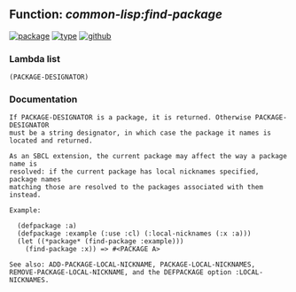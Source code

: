## Function: ***common-lisp:find-package***
[![package](https://img.shields.io/badge/Package-COMMON--LISP-5f9ea0.svg?style=social&colorA=999999)](../) [![type](https://img.shields.io/badge/Type-Function-5f9ea0.svg?style=social&colorA=999999)](../#function) [![github](https://img.shields.io/badge/GitHub-View_the_source-5f9ea0.svg?style=social&colorA=999999&logo=github)](https://github.com/sbcl/sbcl/blob/master/src/code/target-package.lisp/) 
### Lambda list
```
(PACKAGE-DESIGNATOR)
```
### Documentation
```
If PACKAGE-DESIGNATOR is a package, it is returned. Otherwise PACKAGE-DESIGNATOR
must be a string designator, in which case the package it names is located and returned.

As an SBCL extension, the current package may affect the way a package name is
resolved: if the current package has local nicknames specified, package names
matching those are resolved to the packages associated with them instead.

Example:

  (defpackage :a)
  (defpackage :example (:use :cl) (:local-nicknames (:x :a)))
  (let ((*package* (find-package :example)))
    (find-package :x)) => #<PACKAGE A>

See also: ADD-PACKAGE-LOCAL-NICKNAME, PACKAGE-LOCAL-NICKNAMES,
REMOVE-PACKAGE-LOCAL-NICKNAME, and the DEFPACKAGE option :LOCAL-NICKNAMES.
```
